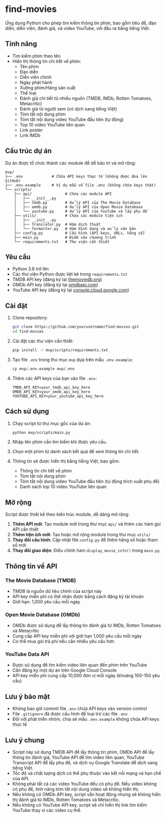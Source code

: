 # find-movies

Ứng dụng Python cho phép tìm kiếm thông tin phim, bao gồm tiêu đề, đạo diễn, diễn viên, đánh giá, và video YouTube, với đầu ra bằng tiếng Việt.

## Tính năng

- Tìm kiếm phim theo tên
- Hiển thị thông tin chi tiết về phim:
  - Tên phim
  - Đạo diễn
  - Diễn viên chính
  - Ngày phát hành
  - Xưởng phim/Hãng sản xuất
  - Thể loại
  - Đánh giá chi tiết từ nhiều nguồn (TMDB, IMDb, Rotten Tomatoes, Metacritic)
  - Đánh giá từ người xem (có dịch sang tiếng Việt)
  - Tóm tắt nội dung phim
  - Tóm tắt nội dung video YouTube đầu tiên (tự động)
  - Top 10 video YouTube liên quan
  - Link poster
  - Link IMDb

## Cấu trúc dự án

Dự án được tổ chức thành các module để dễ bảo trì và mở rộng:

```
mvp/
├── .env             # Chứa API keys thực tế (không được đưa lên GitHub)
├── .env.example     # Ví dụ mẫu về file .env (không chứa keys thật)
└── scripts/
    ├── api/               # Chứa các module API 
    │   ├── __init__.py
    │   ├── tmdb.py        # Xử lý API của The Movie Database
    │   ├── omdb.py        # Xử lý API của Open Movie Database
    │   └── youtube.py     # Xử lý API của YouTube và lấy phụ đề
    ├── utils/             # Chứa các module tiện ích
    │   ├── __init__.py
    │   ├── translator.py  # Hàm dịch thuật
    │   └── formatter.py   # Hàm định dạng và xử lý văn bản
    ├── config.py          # Cấu hình (API keys, URLs, hằng số)
    ├── main.py            # Điểm vào chương trình
    └── requirements.txt   # Thư viện cần thiết
```

## Yêu cầu

- Python 3.6 trở lên
- Các thư viện Python được liệt kê trong `requirements.txt`
- TMDB API key (đăng ký tại [themoviedb.org](https://www.themoviedb.org/settings/api))
- OMDb API key (đăng ký tại [omdbapi.com](https://www.omdbapi.com/apikey.aspx))
- YouTube API key (đăng ký tại [console.cloud.google.com](https://console.cloud.google.com/apis/library/youtube.googleapis.com))

## Cài đặt

1. Clone repository:
   ```bash
   git clone https://github.com/yourusername/find-movies.git
   cd find-movies
   ```

2. Cài đặt các thư viện cần thiết:
   ```bash
   pip install -r mvp/scripts/requirements.txt
   ```

3. Tạo file `.env` trong thư mục `mvp` dựa trên mẫu `.env.example`:
   ```bash
   cp mvp/.env.example mvp/.env
   ```

4. Thêm các API keys của bạn vào file `.env`:
   ```
   TMDB_API_KEY=your_tmdb_api_key_here
   OMDB_API_KEY=your_omdb_api_key_here
   YOUTUBE_API_KEY=your_youtube_api_key_here
   ```

## Cách sử dụng

1. Chạy script từ thư mục gốc của dự án:
   ```bash
   python mvp/scripts/main.py
   ```

2. Nhập tên phim cần tìm kiếm khi được yêu cầu.

3. Chọn một phim từ danh sách kết quả để xem thông tin chi tiết.

4. Thông tin sẽ được hiển thị bằng tiếng Việt, bao gồm:
   - Thông tin chi tiết về phim
   - Tóm tắt nội dung phim
   - Tóm tắt nội dung video YouTube đầu tiên (tự động trích xuất phụ đề)
   - Danh sách top 10 video YouTube liên quan

## Mở rộng

Script được thiết kế theo kiến trúc module, dễ dàng mở rộng:

1. **Thêm API mới**: Tạo module mới trong thư mục `api/` và thêm các hàm gọi API cần thiết
2. **Thêm tiện ích mới**: Tạo hoặc mở rộng module trong thư mục `utils/`
3. **Thay đổi cấu hình**: Cập nhật file `config.py` để thêm hằng số hoặc tham số mới
4. **Thay đổi giao diện**: Điều chỉnh hàm `display_movie_info()` trong `main.py`

## Thông tin về API

### The Movie Database (TMDB)
- TMDB là nguồn dữ liệu chính của script này
- API key miễn phí có thể nhận được bằng cách đăng ký tài khoản
- Giới hạn: 1,000 yêu cầu mỗi ngày

### Open Movie Database (OMDb)
- OMDb được sử dụng để lấy thông tin đánh giá từ IMDb, Rotten Tomatoes và Metacritic
- Cung cấp API key miễn phí với giới hạn 1,000 yêu cầu mỗi ngày
- Có thể mua gói trả phí nếu cần nhiều yêu cầu hơn

### YouTube Data API
- Được sử dụng để tìm kiếm video liên quan đến phim trên YouTube
- Cần đăng ký một dự án trên Google Cloud Console
- API key miễn phí cung cấp 10,000 đơn vị mỗi ngày (khoảng 100-150 yêu cầu)

## Lưu ý bảo mật

- Không bao giờ commit file `.env` chứa API keys vào version control
- File `.gitignore` đã được cấu hình để loại trừ các file `.env`
- Đối với phát triển nhóm, chia sẻ mẫu `.env.example` không chứa API keys thực tế

## Lưu ý chung

- Script này sử dụng TMDB API để lấy thông tin phim, OMDb API để lấy thông tin đánh giá, YouTube API để tìm video liên quan, YouTube Transcript API để lấy phụ đề, và dịch vụ Google Translate để dịch sang tiếng Việt.
- Tốc độ và chất lượng dịch có thể phụ thuộc vào kết nối mạng và hạn chế của API.
- Không phải tất cả các video YouTube đều có phụ đề. Nếu video không có phụ đề, tính năng tóm tắt nội dung video sẽ không hiển thị.
- Nếu không có OMDb API key, script vẫn hoạt động nhưng sẽ không hiển thị đánh giá từ IMDb, Rotten Tomatoes và Metacritic.
- Nếu không có YouTube API key, script sẽ chỉ hiển thị link tìm kiếm YouTube thay vì các video cụ thể.
